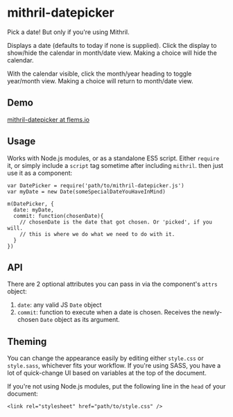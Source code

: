 # mithril-datepicker
Pick a date! But only if you're using Mithril.

Displays a date (defaults to today if none is supplied). 
Click the display to show/hide the calendar in month/date view.
Making a choice will hide the calendar.

With the calendar visible, click the month/year heading to toggle year/month view.
Making a choice will return to month/date view.

## Demo
[mithril-datepicker at flems.io](http://tinyurl.com/y6v5wrl5)

## Usage
Works with Node.js modules, or as a standalone ES5 script. Either ```require``` it, or simply include a ```script``` tag sometime after including ```mithril```. then just use it as a component:

```
var DatePicker = require('path/to/mithril-datepicker.js')
var myDate = new Date(someSpecialDateYouHaveInMind)

m(DatePicker, {
  date: myDate,
  commit: function(chosenDate){
    // chosenDate is the date that got chosen. Or 'picked', if you will.
    // this is where we do what we need to do with it.
  }
})
```

## API
There are 2 optional attributes you can pass in via the component's ```attrs``` object:
1. ```date```:      any valid JS ```Date``` object
2. ```commit```:    function to execute when a date is chosen. Receives the newly-chosen ```Date``` object as its argument.

## Theming
You can change the appearance easily by editing either ```style.css``` or ```style.sass```,
whichever fits your workflow. If you're using SASS, you have a lot of quick-change UI based on variables at the top of the document.

If you're not using Node.js modules, put the following line in the ```head``` of your document:
 
```
<link rel="stylesheet" href="path/to/style.css" />
```
